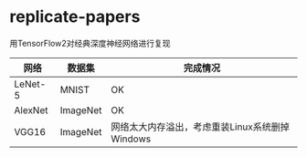 # replicate-papers
用TensorFlow2对经典深度神经网络进行复现

| 网络    | 数据集   | 完成情况                                       |
| ------- | -------- | ---------------------------------------------- |
| LeNet-5 | MNIST    | OK                                             |
| AlexNet | ImageNet | OK                                             |
| VGG16   | ImageNet | 网络太大内存溢出，考虑重装Linux系统删掉Windows |

